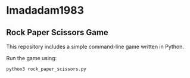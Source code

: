 # Imadadam1983

## Rock Paper Scissors Game

This repository includes a simple command-line game written in Python.

Run the game using:

```bash
python3 rock_paper_scissors.py
```
